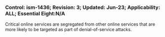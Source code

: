 ### Control: ism-1436; Revision: 3; Updated: Jun-23; Applicability: ALL; Essential Eight:N/A
<p>Critical online services are segregated from other online services that are more likely to be targeted as part of denial-of-service attacks.</p>